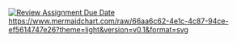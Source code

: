 [![Review Assignment Due Date](https://classroom.github.com/assets/deadline-readme-button-22041afd0340ce965d47ae6ef1cefeee28c7c493a6346c4f15d667ab976d596c.svg)](https://classroom.github.com/a/glaA5tz-)
https://www.mermaidchart.com/raw/66aa6c62-4e1c-4c87-94ce-ef5614747e26?theme=light&version=v0.1&format=svg
